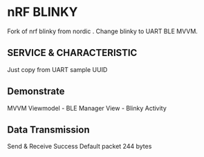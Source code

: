 # nRF BLINKY

Fork of nrf blinky from nordic .
Change blinky to UART 
BLE MVVM.

## SERVICE & CHARACTERISTIC
Just copy from UART sample UUID


## Demonstrate
MVVM
Viewmodel - BLE Manager
View - Blinky Activity

## Data Transmission

Send & Receive Success
Default packet 244 bytes





